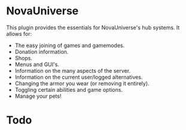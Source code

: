 NovaUniverse
============

This plugin provides the essentials for NovaUniverse's hub systems. It allows for:
* The easy joining of games and gamemodes.
* Donation information.
* Shops.
* Menus and GUI's.
* Information on the many aspects of the server.
* Information on the current user/logged alternatives.
* Changing the armor you wear (or removing it entirely).
* Toggling certain abilities and game options.
* Manage your pets!

Todo
============



